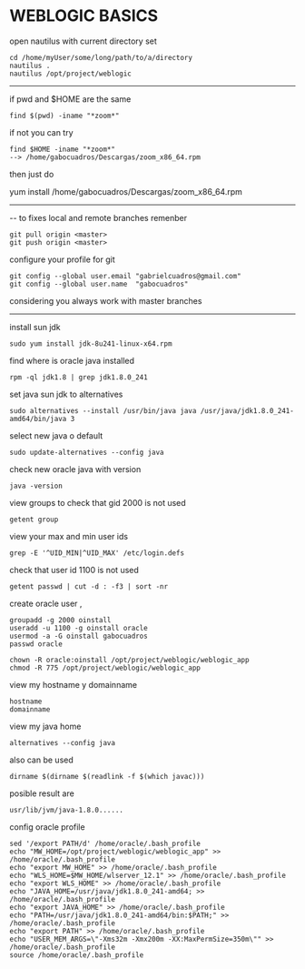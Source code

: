 
# WEBLOGIC BASICS

open nautilus with current directory set
```
cd /home/myUser/some/long/path/to/a/directory
nautilus .
nautilus /opt/project/weblogic
```
-------------------------------

if pwd and $HOME are the same

```
find $(pwd) -iname "*zoom*"
```
if not you can try 

```
find $HOME -iname "*zoom*"
--> /home/gabocuadros/Descargas/zoom_x86_64.rpm
```
then just do

yum install /home/gabocuadros/Descargas/zoom_x86_64.rpm

-------------------------------

-- to fixes local and remote branches remenber 

```
git pull origin <master>
git push origin <master>
```

configure your profile for git 
```
git config --global user.email "gabrielcuadros@gmail.com"
git config --global user.name  "gabocuadros"
```
considering you always work with master branches


-------------------------------

install sun jdk 
```
sudo yum install jdk-8u241-linux-x64.rpm
```

find where is oracle java  installed
```
rpm -ql jdk1.8 | grep jdk1.8.0_241
```
set java sun jdk to alternatives
```
sudo alternatives --install /usr/bin/java java /usr/java/jdk1.8.0_241-amd64/bin/java 3

```

select new java o default

```
sudo update-alternatives --config java
```

check new oracle java with version
```
java -version
```


view groups to check that gid 2000 is not used
```
getent group
```

view your max and min user ids 
```
grep -E '^UID_MIN|^UID_MAX' /etc/login.defs
```
check that user id 1100 is not used 

```
getent passwd | cut -d : -f3 | sort -nr
```

create oracle user , 

```
groupadd -g 2000 oinstall
useradd -u 1100 -g oinstall oracle
usermod -a -G oinstall gabocuadros
passwd oracle

chown -R oracle:oinstall /opt/project/weblogic/weblogic_app
chmod -R 775 /opt/project/weblogic/weblogic_app
```

view my hostname y domainname

```
hostname 
domainname
```

view my java home
```
alternatives --config java
```

also can be used
```
dirname $(dirname $(readlink -f $(which javac)))
```

posible result are 
```
usr/lib/jvm/java-1.8.0......
```

config oracle profile

```
sed '/export PATH/d' /home/oracle/.bash_profile
echo "MW_HOME=/opt/project/weblogic/weblogic_app" >> /home/oracle/.bash_profile
echo "export MW_HOME" >> /home/oracle/.bash_profile
echo "WLS_HOME=$MW_HOME/wlserver_12.1" >> /home/oracle/.bash_profile
echo "export WLS_HOME" >> /home/oracle/.bash_profile
echo "JAVA_HOME=/usr/java/jdk1.8.0_241-amd64; >> /home/oracle/.bash_profile
echo "export JAVA_HOME" >> /home/oracle/.bash_profile
echo "PATH=/usr/java/jdk1.8.0_241-amd64/bin:$PATH;" >> /home/oracle/.bash_profile
echo "export PATH" >> /home/oracle/.bash_profile
echo "USER_MEM_ARGS=\"-Xms32m -Xmx200m -XX:MaxPermSize=350m\"" >> /home/oracle/.bash_profile
source /home/oracle/.bash_profile
```
